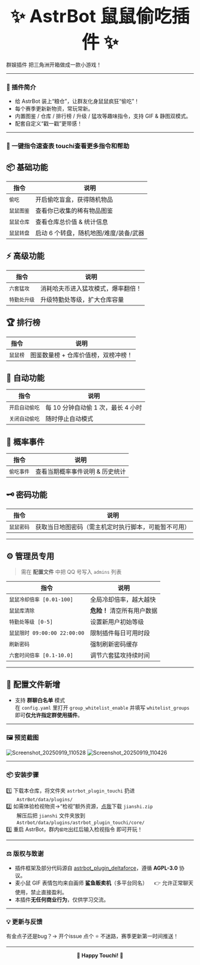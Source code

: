 <div align="center">

# <b><font size="7">✨ AstrBot 鼠鼠偷吃插件 ✨</font></b>

</div>
 群娱插件 把三角洲开箱做成一款小游戏！

---

### 🧩 插件简介  
- 给 AstrBot 装上“粮仓”，让群友化身鼠鼠疯狂“偷吃”！  
- 每个赛季更新新物资，常玩常新。  
- 内置图鉴 / 仓库 / 排行榜 / 升级 / 猛攻等趣味指令，支持 GIF & 静图双模式。  
- 配套自定义“戳一戳”更带感！  

---

### 🚀 一键指令速查表   touchi查看更多指令和帮助
## 📦 基础功能
| 指令 | 说明 |
|---|---|
| `偷吃` | 开启偷吃盲盒，获得随机物品 |
| `鼠鼠图鉴` | 查看你已收集的稀有物品图鉴 |
| `鼠鼠仓库` | 查看仓库总价值 & 统计信息 |
| `鼠鼠转盘` | 启动 6 个转盘，随机地图/难度/装备/武器 |

## ⚡ 高级功能
| 指令 | 说明 |
|---|---|
| `六套猛攻` | 消耗哈夫币进入猛攻模式，爆率翻倍！ |
| `特勤处升级` | 升级特勤处等级，扩大仓库容量 |

## 🏆 排行榜
| 指令 | 说明 |
|---|---|
| `鼠鼠榜` | 图鉴数量榜 + 仓库价值榜，双榜冲榜！ |

## 🤖 自动功能
| 指令 | 说明 |
|---|---|
| `开启自动偷吃` | 每 10 分钟自动偷 1 次，最长 4 小时 |
| `关闭自动偷吃` | 随时停止自动模式 |

## 🎲 概率事件
| 指令 | 说明 |
|---|---|
| `偷吃事件` | 查看当期概率事件说明 & 历史统计 |

## 🗝️ 密码功能
| 指令 | 说明 |
|---|---|
| `鼠鼠密码` | 获取当日地图密码（需主机定时执行脚本，可能暂不可用） |

---

## ⚙️ 管理员专用
> 需在 **配置文件** 中把 QQ 号写入 `admins` 列表

| 指令 | 说明 |
|---|---|
| `鼠鼠冷却倍率 [0.01-100]` | 全局冷却倍率，越大越快 |
| `鼠鼠库清除` | **危险！** 清空所有用户数据 |
| `特勤处等级 [0-5]` | 设置新用户初始等级 |
| `鼠鼠限时 09:00:00 22:00:00` | 限制插件每日可用时段 |
| `刷新密码` | 强制刷新密码缓存 |
| `六套时间倍率 [0.1-10.0]` | 调节六套猛攻持续时间 |

---

## 🔧 配置文件新增
- 支持 **群聊白名单** 模式  
  在 `config.yaml` 里打开 `group_whitelist_enable` 并填写 `whitelist_groups` 即可**仅允许指定群使用插件**。

---

### 🖼️ 预览截图  
![Screenshot_20250919_110528](https://github.com/user-attachments/assets/442984b0-cb59-4a4d-a3bd-28618466568b)
![Screenshot_20250919_110426](https://github.com/user-attachments/assets/774b6b0c-9140-4edd-b25d-dd495c3da7ea)


---

### 📦 安装步骤  
1️⃣ 下载本仓库，将文件夹 `astrbot_plugin_touchi` 扔进  
  `AstrBot/data/plugins/`  
2️⃣ 如需体验检视物资→“检视”额外资源，[点我](https://pan.quark.cn/s/756aa3c569d8)下载 `jianshi.zip`  
  解压后把 `jianshi` 文件夹放到  
  `Astrbot/data/plugins/astrbot_plugin_touchi/core/`  
3️⃣ 重启 AstrBot，群内`偷吃`出红后输入检视指令 即可开玩！

---

### ⚖️ 版权与致谢  
- 插件框架及部分代码源自 [astrbot_plugin_deltaforce](https://github.com/UyNewNas)，遵循 **AGPL-3.0** 协议。  
- 麦小鼠 GIF 表情包均来自画师 **鲨鱼贩卖机**（多平台同名）
 👉 允许正常聊天使用，禁止直接盈利。  
- 本插件**无任何商业行为**，仅供学习交流。  

---

### 💡 更新与反馈  
有金点子还是bug？→ 开个issue
点个 ⭐ 不迷路，赛季更新第一时间推送！

---

<p align="center">
  🐹 <b>Happy Touchi!</b> 🧀
</p>
